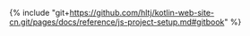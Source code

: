 {% include "git+https://github.com/hltj/kotlin-web-site-cn.git/pages/docs/reference/js-project-setup.md#gitbook" %}
